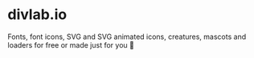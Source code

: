 # divlab.io
Fonts, font icons, SVG and SVG animated icons, creatures, mascots and loaders for free or made just for you 🖤 
